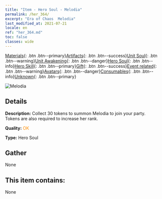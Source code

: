 ```yaml
---
title: "Item - Hero Soul - Melodia"
permalink: /her_364/
excerpt: "Era of Chaos  Melodia"
last_modified_at: 2021-07-21
locale: en
ref: "her_364.md"
toc: false
classes: wide
---
```

 [Materials](/Items/){: .btn .btn--primary}[Artifacts](/Items/Artifacts/){: .btn .btn--success}[Unit Soul](/Items/UnitSoul/){: .btn .btn--warning}[Unit Awakening](/Items/UnitAwakening/){: .btn .btn--danger}[Hero Soul](/Items/HeroSoul/){: .btn .btn--info}[Hero Skill](/Items/HeroSkill/){: .btn .btn--primary}[Gift](/Items/Gift/){: .btn .btn--success}[Event related](/Items/Events/){: .btn .btn--warning}[Avatars](/Items/Avatars/){: .btn .btn--danger}[Consumables](/Items/Consumables/){: .btn .btn--info}[Unknown](/Items/Unknown/){: .btn .btn--primary}

 ![Melodia](/images/h/h_Melodia.jpg)

## Details
 **Description:** Collect 30 tokens to summon Melodia to join your party. Tokens are also required to increase her rank.

 **Quality:** <span style="color: #FF8C00">OK</span>

 **Type:** Hero Soul

## Gather

  None

## This item contains:

  None

